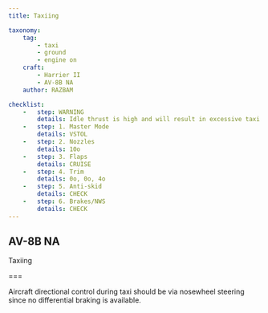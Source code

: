 ```yaml
---
title: Taxiing

taxonomy:
    tag:
        - taxi
        - ground
        - engine on
    craft:
        - Harrier II
        - AV-8B NA
    author: RAZBAM

checklist:
    -   step: WARNING
        details: Idle thrust is high and will result in excessive taxi speed unless the brakes are used or nozzles deflected. The use of nozzle deflection between 45o and 60o for control of taxi speed is recommended. <br />When taxiing with nozzles deflected, it is essential that the stick be held forward 2o nose down so that the nose RCS valve will remain closed. This will prevent the nose RCS valve from blowing debris into the engine intake ducts. 
    -   step: 1. Master Mode 
        details: VSTOL 
    -   step: 2. Nozzles 
        details: 10o 
    -   step: 3. Flaps 
        details: CRUISE 
    -   step: 4. Trim 
        details: 0o, 0o, 4o 
    -   step: 5. Anti-skid 
        details: CHECK 
    -   step: 6. Brakes/NWS 
        details: CHECK  
---
```


## AV-8B NA 
Taxiing 

===

 Aircraft directional control during taxi should be via nosewheel steering since no differential braking is available. 
